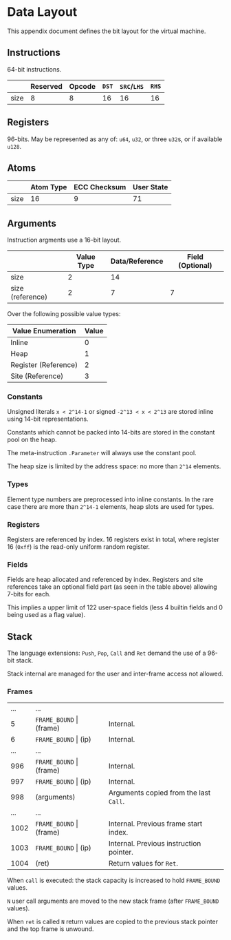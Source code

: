 # Data Layout

This appendix document defines the bit layout for the virtual machine.

## Instructions

64-bit instructions.

||Reserved|Opcode|`DST`|`SRC`/`LHS`|`RHS`|
|---|---|---|---|---|---|
|size|8|8|16|16|16|


## Registers

96-bits. May be represented as any of: `u64`, `u32`, or three `u32`s, or if available `u128`.

## Atoms

||Atom Type|ECC Checksum|User State|
|---|---|---|---|
|size|16|9|71|

## Arguments

Instruction argments use a 16-bit layout.

||Value Type|Data/Reference|Field (Optional)|
|---|---|---|---|
|size|2|14||
|size (reference)|2|7|7|

Over the following possible value types:

|Value Enumeration|Value|
|---|---|
|Inline|0|
|Heap|1|
|Register (Reference)|2|
|Site (Reference)|3|

### Constants

Unsigned literals `x < 2^14-1` or signed `-2^13 < x < 2^13` are stored inline using 14-bit representations.

Constants which cannot be packed into 14-bits are stored in the constant pool on the heap.

The meta-instruction `.Parameter` will always use the constant pool.

The heap size is limited by the address space: no more than `2^14` elements.

### Types

Element type numbers are preprocessed into inline constants. In the rare case there are more than `2^14-1` elements, heap slots are used for types.

### Registers

Registers are referenced by index. 16 registers exist in total, where register 16 (`0xff`) is the read-only uniform random register.

### Fields

Fields are heap allocated and referenced by index. Registers and site references take an optional field part (as seen in the table above) allowing 7-bits for each.

This implies a upper limit of 122 user-space fields (less 4 builtin fields and 0 being used as a flag value).

## Stack

The language extensions: `Push`, `Pop`, `Call` and `Ret` demand the use of a 96-bit stack.

Stack internal are managed for the user and inter-frame access not allowed.

### Frames

||||
|---|---|---|
|...|...|
|5|`FRAME_BOUND` \| (frame)|Internal.|
|6|`FRAME_BOUND` \| (ip)|Internal.|
|...|...|
|996|`FRAME_BOUND` \| (frame)|Internal.|
|997|`FRAME_BOUND` \| (ip)|Internal.|
|998|(arguments)|Arguments copied from the last `Call`.|
|...|...||
|1002|`FRAME_BOUND` \| (frame)|Internal. Previous frame start index.|
|1003|`FRAME_BOUND` \| (ip)|Internal. Previous instruction pointer.|
|1004|(ret)|Return values for `Ret`.|


When `call` is executed: the stack capacity is increased to hold `FRAME_BOUND` values.

`N` user call arguments are moved to the new stack frame (after `FRAME_BOUND` values).

When `ret` is called `N` return values are copied to the previous stack pointer and the top frame is unwound.
